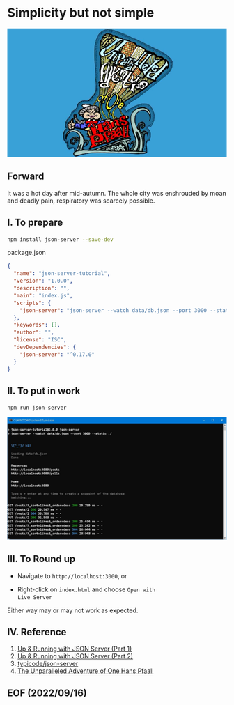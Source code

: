 # Simplicity but not simple

[![alt The Unparalleled Adventure of One Hans Pfaall](img/The_Unparalleled_Adventure_of_One_Hans_Pfaall.png)](https://www.youtube.com/watch?v=FZ7qdTV4ouo)

## Forward
It was a hot day after mid-autumn. The whole city was enshrouded by moan and deadly pain, respiratory was scarcely possible. 

## I. To prepare
```bash
npm install json-server --save-dev
```
package.json
```json
{
  "name": "json-server-tutorial",
  "version": "1.0.0",
  "description": "",
  "main": "index.js",
  "scripts": {
    "json-server": "json-server --watch data/db.json --port 3000 --static ./"
  },
  "keywords": [],
  "author": "",
  "license": "ISC",
  "devDependencies": {
    "json-server": "^0.17.0"
  }
}
```

## II. To put in work 
```bash
npm run json-server
```
![alt json server](img/json_server.JPG)

## III. To Round up
- Navigate to <code>http://localhost:3000</code>, or 

- Right-click on <code>index.html</code> and choose <code>Open with Live Server</code>

Either way may or may not work as expected. 

## IV. Reference
1. [Up & Running with JSON Server (Part 1)](https://www.youtube.com/watch?v=mAqYJF-yxO8)
2. [Up & Running with JSON Server (Part 2)](https://www.youtube.com/watch?v=VF3TI4Pj_kM)
3. [typicode/json-server](https://github.com/typicode/json-server)
4. [The Unparalleled Adventure of One Hans Pfaall](https://poemuseum.org/the-unparalleled-adventure-of-one-hans-pfaall/)


## EOF (2022/09/16)